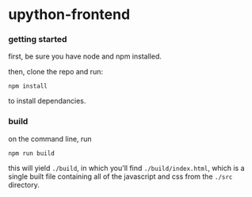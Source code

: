 # upython-frontend

### getting started

first, be sure you have node and npm installed.

then, clone the repo and run:
```
npm install
```
to install dependancies.


### build

on the command line, run

```
npm run build
```

this will yield `./build`, in which you'll find `./build/index.html`, which is a single built file containing all of the javascript and css from the `./src` directory.

